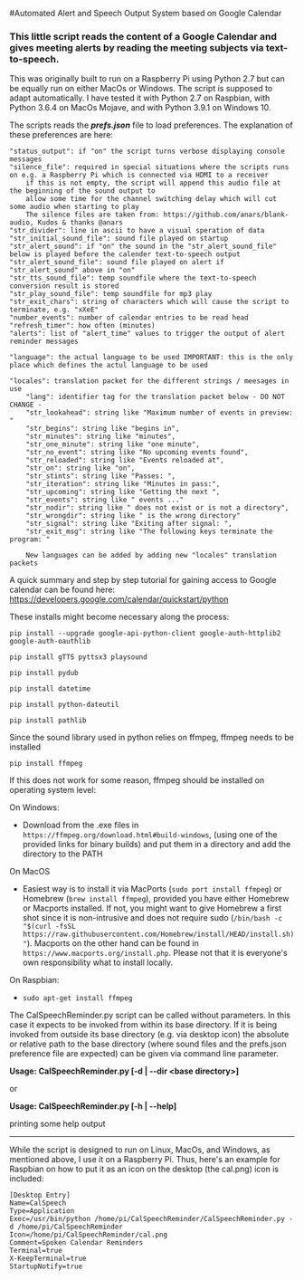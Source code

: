 #Automated Alert and Speech Output System based on Google Calendar

### This little script reads the content of a Google Calendar and gives meeting alerts by reading the meeting subjects via text-to-speech.

This was originally built to run on a Raspberry Pi using Python 2.7 but can be equally run on either MacOs or Windows. The script is supposed to adapt automatically. I have tested it with Python 2.7 on Raspbian, with Python 3.6.4 on MacOs Mojave, and with Python 3.9.1 on Windows 10.

The scripts reads the **_prefs.json_** file to load preferences. The explanation of these preferences are here:

	"status_output": if "on" the script turns verbose displaying console messages
	"silence_file": required in special situations where the scripts runs on e.g. a Raspberry Pi which is connected via HDMI to a receiver
		if this is not empty, the script will append this audio file at the beginning of the sound output to
		allow some time for the channel switching delay which will cut some audio when starting to play
		The silence files are taken from: https://github.com/anars/blank-audio, Kudos & thanks @anars
	"str_divider": line in ascii to have a visual speration of data
	"str_initial_sound_file": sound file played on startup
	"str_alert_sound": if "on" the sound in the "str_alert_sound_file" below is played before the calender text-to-speech output
	"str_alert_sound_file": sound file played on alert if "str_alert_sound" above in "on"
	"str_tts_sound_file": temp soundfile where the text-to-speech conversion result is stored
	"str_play_sound_file": temp soundfile for mp3 play
	"str_exit_chars": string of characters which will cause the script to terminate, e.g. "xXeE"
	"number_events": number of calendar entries to be read head 
	"refresh_timer": how often (minutes) 
	"alerts": list of "alert_time" values to trigger the output of alert reminder messages

	"language": the actual language to be used IMPORTANT: this is the only place which defines the actul language to be used
	
	"locales": translation packet for the different strings / meesages in use
    	"lang": identifier tag for the translation packet below - DO NOT CHANGE -
    	"str_lookahead": string like "Maximum number of events in preview: "
    	"str_begins": string like "begins in",
    	"str_minutes": string like "minutes",
    	"str_one_minute": string like "one minute",
    	"str_no_event": string like "No upcoming events found",
    	"str_reloaded": string like "Events reloaded at",
    	"str_on": string like "on",
    	"str_stints": string like "Passes: ",
    	"str_iteration": string like "Minutes in pass:",
    	"str_upcoming": string like "Getting the next ",
    	"str_events": string like " events ..."
    	"str_nodir": string like " does not exist or is not a directory",
    	"str_wrongdir": string like " is the wrong directory"
    	"str_signal": string like "Exiting after signal: ",
    	"str_exit_msg": string like "The following keys terminate the program: "
    	
    	New languages can be added by adding new "locales" translation packets

A quick summary and step by step tutorial for gaining access to Google calendar can be found here:
https://developers.google.com/calendar/quickstart/python

These installs might become necessary along the process:

```
pip install --upgrade google-api-python-client google-auth-httplib2 google-auth-oauthlib

pip install gTTS pyttsx3 playsound

pip install pydub

pip install datetime

pip install python-dateutil

pip install pathlib
```

Since the sound library used in python relies on ffmpeg, ffmpeg needs to be installed

`pip install ffmpeg`

If this does not work for some reason, ffmpeg should be installed on operating system level:

On Windows:
- Download from the .exe files in `https://ffmpeg.org/download.html#build-windows`, (using one of the provided links for binary builds) and put them in a directory and add the directory to the PATH

On MacOS
- Easiest way is to install it via MacPorts (`sudo port install ffmpeg`) or Homebrew (`brew install ffmpeg`), provided you have either Homebrew or Macports installed. If not, you might want to give Homebrew a first shot since it is non-intrusive and does not require sudo (`/bin/bash -c "$(curl -fsSL https://raw.githubusercontent.com/Homebrew/install/HEAD/install.sh)"`). Macports on the other hand can be found in `https://www.macports.org/install.php`. Please not that it is everyone's own responsibility what to install locally.

On Raspbian:
- `sudo apt-get install ffmpeg`

The CalSpeechReminder.py script can be called without parameters. In this case it expects to be invoked from within its base directory. If it is being invoked from outside its base directory (e.g. via desktop icon) the absolute or relative path to the base directory (where sound files and the prefs.json preference file are expected) can be given via command line parameter.

**Usage:  CalSpeechReminder.py \[-d | --dir \<base directory\>\]**

or

**Usage:  CalSpeechReminder.py \[-h | --help\]**

printing some help output

--------------------------------------------------------


While the script is designed to run on Linux, MacOs, and Windows, as mentioned above, I use it on a Raspberry Pi. Thus, here's an example for Raspbian on how to put it as an icon on the desktop (the cal.png) icon is included:

```
[Desktop Entry]
Name=CalSpeech
Type=Application
Exec=/usr/bin/python /home/pi/CalSpeechReminder/CalSpeechReminder.py -d /home/pi/CalSpeechReminder
Icon=/home/pi/CalSpeechReminder/cal.png
Comment=Spoken Calendar Reminders
Terminal=true
X-KeepTerminal=true
StartupNotify=true
```
